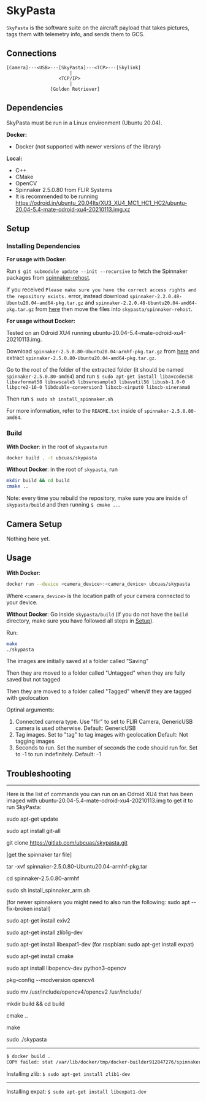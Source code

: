 # SkyPasta

`SkyPasta` is the software suite on the aircraft payload that takes pictures, tags them with telemetry info, and sends them to GCS.

## Connections

```
[Camera]---<USB>---[SkyPasta]---<TCP>---[Skylink]
                       |
                   <TCP/IP>
                       |
                [Golden Retriever]
```

## Dependencies

SkyPasta must be run in a Linux environment (Ubuntu 20.04).

**Docker:**

- Docker (not supported with newer versions of the library)

**Local:**

- C++
- CMake
- OpenCV
- Spinnaker 2.5.0.80 from FLIR Systems
- It is recommended to be running https://odroid.in/ubuntu_20.04lts/XU3_XU4_MC1_HC1_HC2/ubuntu-20.04-5.4-mate-odroid-xu4-20210113.img.xz

## Setup

### Installing Dependencies

**For usage with Docker:**

Run `$ git submodule update --init --recursive` to fetch the Spinnaker packages from [spinnaker-rehost](https://gitlab.com/ubcuas/spinnaker-rehost/-/tree/43b03e4437f86cd919c6eb5ab4fac07eefca06b8).

If you received `Please make sure you have the correct access rights and the repository exists.` error, instead download `spinnaker-2.2.0.48-Ubuntu20.04-amd64-pkg.tar.gz` and `spinnaker-2.2.0.48-Ubuntu20.04-amd64-pkg.tar.gz` from [here](https://meta.box.lenovo.com/v/link/view/a1995795ffba47dbbe45771477319cc3) then move the files into `skypasta/spinnaker-rehost`.

**For usage without Docker:**

Tested on an Odroid XU4 running ubuntu-20.04-5.4-mate-odroid-xu4-20210113.img.

Download `spinnaker-2.5.0.80-Ubuntu20.04-armhf-pkg.tar.gz` from [here](https://meta.box.lenovo.com/v/link/view/a1995795ffba47dbbe45771477319cc3) and extract `spinnaker-2.5.0.80-Ubuntu20.04-amd64-pkg.tar.gz`.

Go to the root of the folder of the extracted folder (it should be named `spinnaker-2.5.0.80-amd64`) and run `$ sudo apt-get install libavcodec58 libavformat58 libswscale5 libswresample3 libavutil56 libusb-1.0-0 libpcre2-16-0 libdouble-conversion3 libxcb-xinput0 libxcb-xinerama0`

Then run `$ sudo sh install_spinnaker.sh`

For more information, refer to the `README.txt` inside of `spinnaker-2.5.0.80-amd64`.

### Build

**With Docker**: in the root of `skypasta` run

```bash
docker build . -t ubcuas/skypasta
```

**Without Docker**: in the root of `skypasta`, run

```bash
mkdir build && cd build
cmake ..
```

Note: every time you rebuild the repository, make sure you are inside of `skypasta/build` and then running `$ cmake ..`.

## Camera Setup

Nothing here yet.

## Usage

**With Docker**: 

```bash
docker run --device <camera_device>:<camera_device> ubcuas/skypasta
```
Where `<camera_device>` is the location path of your camera connected to your device.

**Without Docker**: Go inside `skypasta/build` (if you do not have the `build` directory, make sure you have followed all steps in [Setup](#Setup)).

Run:

```bash
make
./skypasta
```

The images are initially saved at a folder called "Saving"

Then they are moved to a folder called "Untagged" when they are fully saved but not tagged

Then they are moved to a folder called "Tagged" when/if they are tagged with geolocation


Optinal arguments:
1. Connected camera type. Use "flir" to set to FLIR Camera, GenericUSB camera is used otherwise. Default: GenericUSB
2. Tag images. Set to "tag" to tag images with geolocation Default: Not tagging images
3. Seconds to run. Set the number of seconds the code should run for. Set to -1 to run indefinitely. Default: -1 

## Troubleshooting

---
Here is the list of commands you can run on an Odroid XU4 that has been imaged with ubuntu-20.04-5.4-mate-odroid-xu4-20210113.img to get it to run SkyPasta:

sudo apt-get update

sudo apt install git-all

git clone https://gitlab.com/ubcuas/skypasta.git

[get the spinnaker tar file]

tar -xvf spinnaker-2.5.0.80-Ubuntu20.04-armhf-pkg.tar

cd spinnaker-2.5.0.80-armhf

sudo sh install_spinnaker_arm.sh

(for newer spinnakers you might need to also run the following: sudo apt --fix-broken install)

sudo apt-get install exiv2

sudo apt-get install zlib1g-dev

sudo apt-get install libexpat1-dev (for raspbian: sudo apt-get install expat)

sudo apt-get install cmake

sudo apt install libopencv-dev python3-opencv

pkg-config --modversion opencv4

sudo mv /usr/include/opencv4/opencv2 /usr/include/

mkdir build && cd build 

cmake .. 

make 

sudo ./skypasta 

---

```bash
$ docker build .
COPY failed: stat /var/lib/docker/tmp/docker-builder912847276/spinnaker-rehost/spinnaker-2.5.0.80-Ubuntu20.04-amd64-pkg.tar.gz: no such file or directory
```

Installing zlib:
`$ sudo apt-get install zlib1-dev`

---

Installing expat:
`$ sudo apt-get install libexpat1-dev`
